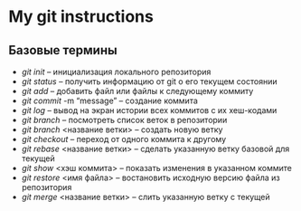 # My git instructions

## Базовые термины

* *git init* – инициализация локального репозитория
* *git status* – получить информацию от git о его текущем состоянии
* *git add* – добавить файл или файлы к следующему коммиту
* *git commit* -m “message” – создание коммита
* *git log* – вывод на экран истории всех коммитов с их хеш-кодами
* *git branch* – посмотреть список веток в репозитории
* *git branch* <название ветки> – создать новую ветку
* *git checkout* – переход от одного коммита к другому
* *git rebase* <название ветки> – сделать указанную ветку базовой для текущей
* *git show* <хэш коммита> – показать изменения в указанном коммите 
* *git restore* <имя файла> – востановить исходную версию файла из репозитория
* *git merge* <название ветки> – слить указанную ветку с текущей